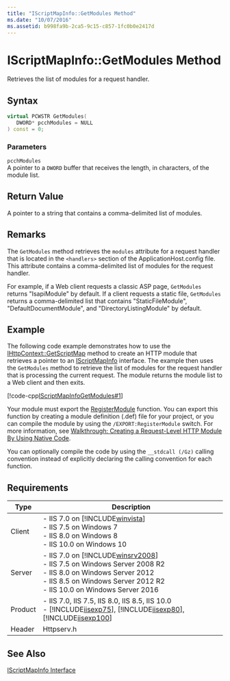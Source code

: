 ```yaml
---
title: "IScriptMapInfo::GetModules Method"
ms.date: "10/07/2016"
ms.assetid: b998fa9b-2ca5-9c15-c857-1fc0b0e2417d
---
```

# IScriptMapInfo::GetModules Method
Retrieves the list of modules for a request handler.  
  
## Syntax  
  
```cpp  
virtual PCWSTR GetModules(  
   DWORD* pcchModules = NULL  
) const = 0;  
```  
  
### Parameters  
 `pcchModules`  
 A pointer to a `DWORD` buffer that receives the length, in characters, of the module list.  
  
## Return Value  
 A pointer to a string that contains a comma-delimited list of modules.  
  
## Remarks  
 The `GetModules` method retrieves the `modules` attribute for a request handler that is located in the `<handlers>` section of the ApplicationHost.config file. This attribute contains a comma-delimited list of modules for the request handler.  
  
 For example, if a Web client requests a classic ASP page, `GetModules` returns "IsapiModule" by default. If a client requests a static file, `GetModules` returns a comma-delimited list that contains "StaticFileModule", "DefaultDocumentModule", and "DirectoryListingModule" by default.  
  
## Example  
 The following code example demonstrates how to use the [IHttpContext::GetScriptMap](../../web-development-reference/native-code-api-reference/ihttpcontext-getscriptmap-method.md) method to create an HTTP module that retrieves a pointer to an [IScriptMapInfo](../../web-development-reference/native-code-api-reference/iscriptmapinfo-interface.md) interface. The example then uses the `GetModules` method to retrieve the list of modules for the request handler that is processing the current request. The module returns the module list to a Web client and then exits.  
  
 [!code-cpp[IScriptMapInfoGetModules#1](../../../samples/snippets/cpp/VS_Snippets_IIS/IIS7/IScriptMapInfoGetModules/cpp/IScriptMapInfoGetModules.cpp#1)]  
  
 Your module must export the [RegisterModule](../../web-development-reference/native-code-api-reference/pfn-registermodule-function.md) function. You can export this function by creating a module definition (.def) file for your project, or you can compile the module by using the `/EXPORT:RegisterModule` switch. For more information, see [Walkthrough: Creating a Request-Level HTTP Module By Using Native Code](../../web-development-reference/native-code-development-overview/walkthrough-creating-a-request-level-http-module-by-using-native-code.md).  
  
 You can optionally compile the code by using the `__stdcall (/Gz)` calling convention instead of explicitly declaring the calling convention for each function.  
  
## Requirements  
  
|Type|Description|  
|----------|-----------------|  
|Client|-   IIS 7.0 on [!INCLUDE[winvista](../../wmi-provider/includes/winvista-md.md)]<br />-   IIS 7.5 on Windows 7<br />-   IIS 8.0 on Windows 8<br />-   IIS 10.0 on Windows 10|  
|Server|-   IIS 7.0 on [!INCLUDE[winsrv2008](../../wmi-provider/includes/winsrv2008-md.md)]<br />-   IIS 7.5 on Windows Server 2008 R2<br />-   IIS 8.0 on Windows Server 2012<br />-   IIS 8.5 on Windows Server 2012 R2<br />-   IIS 10.0 on Windows Server 2016|  
|Product|-   IIS 7.0, IIS 7.5, IIS 8.0, IIS 8.5, IIS 10.0<br />-   [!INCLUDE[iisexp75](../../web-development-reference/native-code-api-reference/includes/iisexp75-md.md)], [!INCLUDE[iisexp80](../../web-development-reference/native-code-api-reference/includes/iisexp80-md.md)], [!INCLUDE[iisexp100](../../web-development-reference/native-code-api-reference/includes/iisexp100-md.md)]|  
|Header|Httpserv.h|  
  
## See Also  
 [IScriptMapInfo Interface](../../web-development-reference/native-code-api-reference/iscriptmapinfo-interface.md)